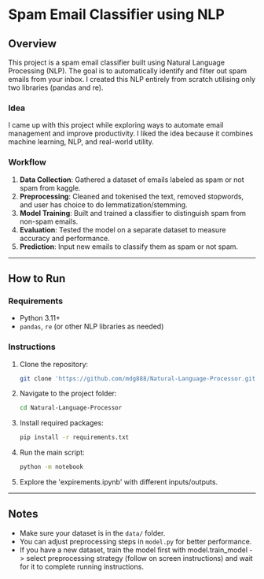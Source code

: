 # Spam Email Classifier using NLP

## Overview

This project is a spam email classifier built using Natural Language Processing (NLP).
The goal is to automatically identify and filter out spam emails from your inbox. I created this NLP entirely from scratch utilising only two libraries (pandas and re). 

### Idea

I came up with this project while exploring ways to automate email management and improve productivity.
I liked the idea because it combines machine learning, NLP, and real-world utility.

### Workflow

1. **Data Collection**: Gathered a dataset of emails labeled as spam or not spam from kaggle.
2. **Preprocessing**: Cleaned and tokenised the text, removed stopwords, and user has choice to do lemmatization/stemming.
3. **Model Training**: Built and trained a classifier to distinguish spam from non-spam emails.
4. **Evaluation**: Tested the model on a separate dataset to measure accuracy and performance.
5. **Prediction**: Input new emails to classify them as spam or not spam.

---

## How to Run

### Requirements

* Python 3.11+
* `pandas`, `re` (or other NLP libraries as needed)

### Instructions

1. Clone the repository:

   ```bash
   git clone 'https://github.com/mdg888/Natural-Language-Processor.git'
   ```

2. Navigate to the project folder:

   ```bash
   cd Natural-Language-Processor
   ```
3. Install required packages:

   ```bash
   pip install -r requirements.txt
   ```
4. Run the main script:

   ```bash
   python -m notebook
   ```

5. Explore the 'expirements.ipynb' with different inputs/outputs.

---

## Notes

* Make sure your dataset is in the `data/` folder.
* You can adjust preprocessing steps in `model.py` for better performance.
* If you have a new dataset, train the model first with model.train_model -> select preprocessing strategy (follow on screen instructions) and wait for it to complete running instructions.

